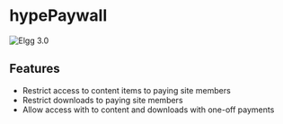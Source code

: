 hypePaywall
===========
![Elgg 3.0](https://img.shields.io/badge/Elgg-3.0-orange.svg?style=flat-square)

## Features

 * Restrict access to content items to paying site members
 * Restrict downloads to paying site members
 * Allow access with to content and downloads with one-off payments